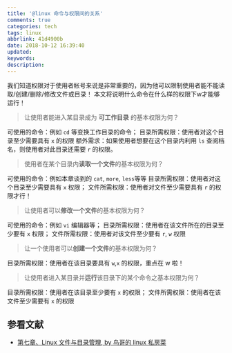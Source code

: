 ```yaml
---
title: '@linux 命令与权限间的关系'
comments: true
categories: tech
tags: linux
abbrlink: 41d4900b
date: 2018-10-12 16:39:40
updated:
keywords:
description:
---
```


我们知道权限对于使用者帐号来说是非常重要的，因为他可以限制使用者能不能读取/创建/删除/修改文件或目录！ 本文将说明什么命令在什么样的权限下w才能够运行！

<!--more-->

> 让使用者能进入某目录成为 **可工作目录** 的基本权限为何？

可使用的命令：例如 `cd` 等变换工作目录的命令；
目录所需权限：使用者对这个目录至少需要具有 `x` 的权限
额外需求：如果使用者想要在这个目录内利用 `ls` 查阅档名，则使用者对此目录还需要 `r` 的权限。

> 使用者在某个目录内**读取一个文件**的基本权限为何？

可使用的命令：例如本章谈到的 `cat`, `more`, `less`等等
目录所需权限：使用者对这个目录至少需要具有 `x` 权限；
文件所需权限：使用者对文件至少需要具有 `r` 的权限才行！

> 让使用者可以**修改一个文件**的基本权限为何？

可使用的命令：例如 `vi` 编辑器等；
目录所需权限：使用者在该文件所在的目录至少要有 `x` 权限；
文件所需权限：使用者对该文件至少要有 `r`, `w` 权限

> 让一个使用者可以**创建一个文件**的基本权限为何？

目录所需权限：使用者在该目录要具有 `w`,`x` 的权限，重点在 w 啦！

> 让使用者进入某目录并**运行**该目录下的某个命令之基本权限为何？

目录所需权限：使用者在该目录至少要有 `x` 的权限；
文件所需权限：使用者在该文件至少需要有 `x` 的权限


## 参看文献

- [第七章、Linux 文件与目录管理, by 鸟哥的 linux 私房菜](http://cn.linux.vbird.org/linux_basic/0220filemanager.php#import)

